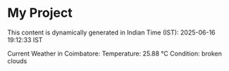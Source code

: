 # My Project

This content is dynamically generated in Indian Time (IST): 2025-06-16 19:12:33 IST


Current Weather in Coimbatore:
Temperature: 25.88 °C
Condition: broken clouds
